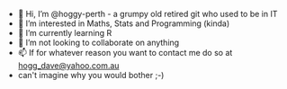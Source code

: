 - 👋 Hi, I’m @hoggy-perth - a grumpy old retired git who used to be in IT 
- 👀 I’m interested in Maths, Stats and Programming (kinda)
- 🌱 I’m currently learning R
- 💞️ I’m not looking to collaborate on anything 
- 📫 If for whatever reason you want to contact me do so at hogg_dave@yahoo.com.au
- can't imagine why you would bother ;-)

<!---
hoggy-perth/hoggy-perth is a ✨ special ✨ repository because its `README.md` (this file) appears on your GitHub profile.
You can click the Preview link to take a look at your changes.
--->
